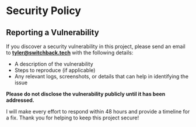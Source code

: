 # Security Policy

## Reporting a Vulnerability

If you discover a security vulnerability in this project, please send an email to **tyler@switchback.tech** with the following details:

- A description of the vulnerability
- Steps to reproduce (if applicable)
- Any relevant logs, screenshots, or details that can help in identifying the issue

**Please do not disclose the vulnerability publicly until it has been addressed.**

I will make every effort to respond within 48 hours and provide a timeline for a fix. Thank you for helping to keep this project secure!
